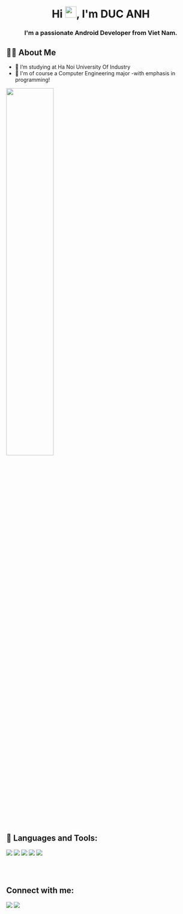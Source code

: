 <h1 align="center">Hi <img src="https://raw.githubusercontent.com/MartinHeinz/MartinHeinz/master/wave.gif" width="30px">, I'm DUC ANH</h1>
<h3 align="center">I'm a passionate Android Developer from Viet Nam.</h3>


## 🙋‍♂️ About Me

- 🔭 I’m studying at Ha Noi University Of Industry
- 🌱  I'm of course a Computer Engineering major -with emphasis in programming!
<img alt="" width="50%" class="hCL kVc L4E MIw" importance="auto" loading="auto" src="https://i.pinimg.com/originals/8a/2e/4c/8a2e4c79a1b9c983dc6bf8d6cbada43a.gif">

## 🚀 Languages and Tools:

<p align="left" > 
    <a href="https://developer.android.com/" target="_blank"> <img src="https://img.icons8.com/fluency/48/000000/android-os.png"/></a>
    <a href="https://www.java.com/en/" target="_blank"> <img src="https://img.icons8.com/color/48/000000/java-coffee-cup-logo--v1.png"/></a>
    <a href="https://firebase.google.com/"> <img src="https://img.icons8.com/color/48/000000/firebase.png"/></a>
    <a href="https://www.mysql.com/" target="_blank"><img src="https://img.icons8.com/color/48/000000/mysql-logo.png"/></a>
    <a href="https://github.com/" target="_blank"><img src="https://img.icons8.com/nolan/64/github.png"/></a>
</p>
<br/>
<br/>

## Connect with me:
<p align="left">
   
<a href = "https://twitter.com/iamdevfront_end"><img src="https://img.icons8.com/fluent/48/000000/twitter.png"/></a>
<a href = "https://www.facebook.com/buiducanhhauik13"><img src="https://img.icons8.com/color/64/000000/facebook.png"/></a>

</p>






